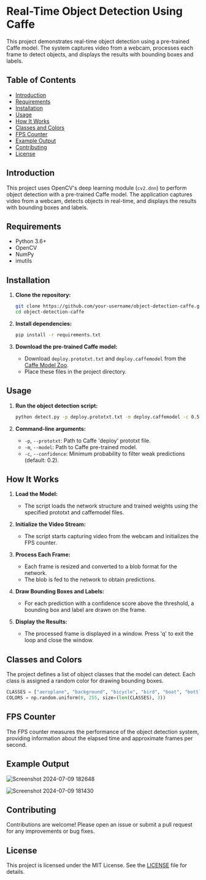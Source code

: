# Real-Time Object Detection Using Caffe

This project demonstrates real-time object detection using a pre-trained Caffe model. The system captures video from a webcam, processes each frame to detect objects, and displays the results with bounding boxes and labels.

## Table of Contents
- [Introduction](#introduction)
- [Requirements](#requirements)
- [Installation](#installation)
- [Usage](#usage)
- [How It Works](#how-it-works)
- [Classes and Colors](#classes-and-colors)
- [FPS Counter](#fps-counter)
- [Example Output](#example-output)
- [Contributing](#contributing)
- [License](#license)

## Introduction

This project uses OpenCV's deep learning module (`cv2.dnn`) to perform object detection with a pre-trained Caffe model. The application captures video from a webcam, detects objects in real-time, and displays the results with bounding boxes and labels.

## Requirements

- Python 3.6+
- OpenCV
- NumPy
- imutils

## Installation

1. **Clone the repository:**
   ```sh
   git clone https://github.com/your-username/object-detection-caffe.git
   cd object-detection-caffe
   ```

2. **Install dependencies:**
   ```sh
   pip install -r requirements.txt
   ```

3. **Download the pre-trained Caffe model:**
   - Download `deploy.prototxt.txt` and `deploy.caffemodel` from the [Caffe Model Zoo](https://github.com/BVLC/caffe/wiki/Model-Zoo).
   - Place these files in the project directory.

## Usage

1. **Run the object detection script:**
   ```sh
   python detect.py -p deploy.prototxt.txt -m deploy.caffemodel -c 0.5
   ```

2. **Command-line arguments:**
   - `-p`, `--prototxt`: Path to Caffe 'deploy' prototxt file.
   - `-m`, `--model`: Path to Caffe pre-trained model.
   - `-c`, `--confidence`: Minimum probability to filter weak predictions (default: 0.2).

## How It Works

1. **Load the Model:**
   - The script loads the network structure and trained weights using the specified prototxt and caffemodel files.

2. **Initialize the Video Stream:**
   - The script starts capturing video from the webcam and initializes the FPS counter.

3. **Process Each Frame:**
   - Each frame is resized and converted to a blob format for the network.
   - The blob is fed to the network to obtain predictions.

4. **Draw Bounding Boxes and Labels:**
   - For each prediction with a confidence score above the threshold, a bounding box and label are drawn on the frame.

5. **Display the Results:**
   - The processed frame is displayed in a window. Press 'q' to exit the loop and close the window.

## Classes and Colors

The project defines a list of object classes that the model can detect. Each class is assigned a random color for drawing bounding boxes.

```python
CLASSES = ["aeroplane", "background", "bicycle", "bird", "boat", "bottle", "bus", "car", "cat", "chair", "cow", "diningtable", "dog", "horse", "motorbike", "person", "pottedplant", "sheep", "sofa", "train", "tvmonitor"]
COLORS = np.random.uniform(0, 255, size=(len(CLASSES), 3))
```

## FPS Counter

The FPS counter measures the performance of the object detection system, providing information about the elapsed time and approximate frames per second.

## Example Output

![Screenshot 2024-07-09 182648](https://github.com/vinay-554/Object-Tracking-Using-Python-from-Video/assets/164205914/d0f70da3-1cc3-4ad6-ac0a-59c357759de0)

![Screenshot 2024-07-09 181430](https://github.com/vinay-554/Object-Tracking-Using-Python-from-Video/assets/164205914/c36c7ea6-fc38-4cb6-87cc-2c1977891455)


## Contributing

Contributions are welcome! Please open an issue or submit a pull request for any improvements or bug fixes.

## License

This project is licensed under the MIT License. See the [LICENSE](LICENSE) file for details.
